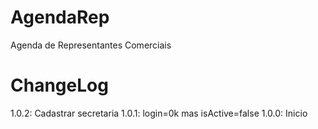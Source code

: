 # AgendaRep

Agenda de Representantes Comerciais

# ChangeLog

1.0.2: Cadastrar secretaria
1.0.1: login=0k mas isActive=false
1.0.0: Inicio